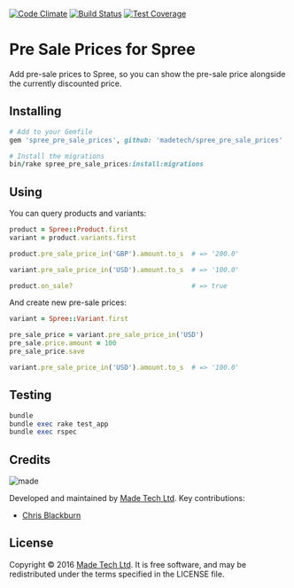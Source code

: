 [![Code Climate](https://codeclimate.com/github/madetech/spree_pre_sale_prices/badges/gpa.svg)](https://codeclimate.com/github/madetech/spree_abandoned_orders) [![Build Status](https://travis-ci.org/madetech/spree_pre_sale_prices.svg?branch=master)](https://travis-ci.org/madetech/spree_abandoned_orders) [![Test Coverage](https://codeclimate.com/github/madetech/spree_pre_sale_prices/badges/coverage.svg)](https://codeclimate.com/github/madetech/spree_abandoned_orders/coverage)


# Pre Sale Prices for Spree

Add pre-sale prices to Spree, so you can show the pre-sale price alongside the currently discounted price.

## Installing

```ruby
# Add to your Gemfile
gem 'spree_pre_sale_prices', github: 'madetech/spree_pre_sale_prices'

# Install the migrations
bin/rake spree_pre_sale_prices:install:migrations
```


## Using

You can query products and variants:

```ruby
product = Spree::Product.first
variant = product.variants.first

product.pre_sale_price_in('GBP').amount.to_s  # => '200.0'

variant.pre_sale_price_in('USD').amount.to_s  # => '100.0'

product.on_sale?                              # => true
```

And create new pre-sale prices:

```ruby
variant = Spree::Variant.first

pre_sale_price = variant.pre_sale_price_in('USD')
pre_sale.price.amount = 100
pre_sale_price.save

variant.pre_sale_price_in('USD').amount.to_s  # => '100.0'
```


## Testing

```ruby
bundle
bundle exec rake test_app
bundle exec rspec
```

## Credits

![made](https://s3-eu-west-1.amazonaws.com/made-assets/googleapps/google-apps.png)

Developed and maintained by [Made Tech Ltd](https://www.madetech.com/). Key contributions:

* [Chris Blackburn](https://github.com/chrisblackburn)


## License
Copyright © 2016 [Made Tech Ltd](https://www.madetech.com/). It is free software, and may be redistributed under the terms specified in the LICENSE file.
